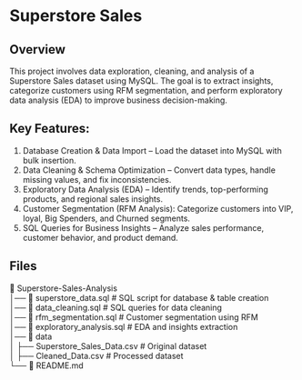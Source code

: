 # Superstore Sales

## Overview
This project involves data exploration, cleaning, and analysis of a Superstore Sales dataset using MySQL. The goal is to extract insights, categorize customers using RFM segmentation, and perform exploratory data analysis (EDA) to improve business decision-making.

##  Key Features:
1. Database Creation & Data Import – Load the dataset into MySQL with bulk insertion.
2. Data Cleaning & Schema Optimization – Convert data types, handle missing values, and fix inconsistencies.
3. Exploratory Data Analysis (EDA) – Identify trends, top-performing products, and regional sales insights.
4. Customer Segmentation (RFM Analysis): Categorize customers into VIP, loyal, Big Spenders, and Churned segments.
5. SQL Queries for Business Insights – Analyze sales performance, customer behavior, and product demand.

## Files
📁 Superstore-Sales-Analysis  
│── 📄 superstore_data.sql  # SQL script for database & table creation  
│── 📄 data_cleaning.sql     # SQL queries for data cleaning  
│── 📄 rfm_segmentation.sql  # Customer segmentation using RFM  
│── 📄 exploratory_analysis.sql  # EDA and insights extraction  
│── 📂 data  
│   ├── Superstore_Sales_Data.csv  # Original dataset  
│   ├── Cleaned_Data.csv  # Processed dataset  
└── 📄 README.md  
